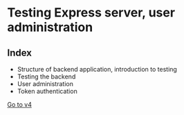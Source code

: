# Testing Express server, user administration

## Index
- Structure of backend application, introduction to testing
- Testing the backend
- User administration
- Token authentication

[Go to v4](./v4)

